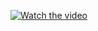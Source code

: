 

[![Watch the video](https://drive.google.com/file/d/1fNBF_4UHbQC_zKG8fy6IwvLSWl3iIz8o/view?usp=drive_link)](https://youtube.com/shorts/R12l9GxiTE0?si=AsXMO3ngsdSoHTXV)
